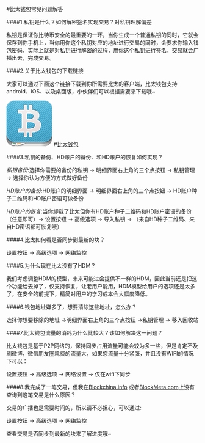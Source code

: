 #比太钱包常见问题解答

####1.私钥是什么？如何解密签名实现交易？对私钥理解偏差

私钥是保证你比特币安全的最重要的一环，当你生成一个普通私钥的同时，它就会保存到你手机上，当你用你这个私钥对应的地址进行交易的同时，会要求你输入钱包密码，实际上就是对私钥进行解密的过程，用你这个私钥进行签名，交易就会广播出去，完成交易。

####2.关于比太钱包的下载链接

大家可以通过下面这个链接下载到你所需要比太的客户端，比太钱包支持android、iOS、以及桌面版，小伙伴们可以根据需要来下载哦~

![bitherwallet](images/bither_120.png)
#[比太钱包](https://bither.net)

####3.私钥的备份、HD账户的备份、和HD账户的恢复如何实现？

*私钥备份*:选择你需要的备份的私钥 -> 明细界面右上角的三个点按钮 -> 私钥管理 -> 选择你认为方便的方式做好备份

*HD账户的备份*:HD账户的明细界面 -> 明细界面右上角的三个点按钮 -> HD账户种子二维码和HD账户密语可做备份

*HD账户的恢复*:当你卸载了比太但你有HD账户种子二维码和HD账户密语的备份（任意即可）-> 设置按钮 -> 高级选项 -> 导入私钥 -> （来自HD种子二维码、来自HD密语都可恢复哦）

####4.比太如何看是否同步到最新的块？

设置按钮 -> 高级选项 -> 网络监控

####5.为什么现在比太没有了HDM？ 

我们考虑调整HDM的模型，未来可能过会提供不一样的HDM，因此当前还是把这个功能给去掉了，仅支持恢复，让老用户能用，HDM模型给用户的选项还是太多了，在安全的前提下，精简对用户的学习成本会大幅度降低。

####6.钱包地址嫌多了，想要清除这些地址，怎么办？

选择你想要移除的地址 ->明细界面右上角的三个点按钮 ->私钥管理 ->   移入回收站

####7.比太钱包流量的消耗为什么比较大？该如何解决这一问题？

比太钱包是基于P2P网络的，保持同步占用流量可能会较为多一些，但是肯定不及刷微博，微信朋友圈耗费的流量大，如果您流量十分紧张，并且没有WIFI的情况下可以：

设置按钮 -> 高级选项 -> 网络设置 -> 仅在wifi下同步

####8.我完成了一笔交易，但我在[Blockchina.info](https://blockchain.info/) 或者[BlockMeta.com](https://BlockMeta.com)上没有查询到这笔交易是什么原因？

交易的广播也是需要时间的，所以请不必担心，可以通过:

设置按钮 -> 高级选项 -> 网络监控 

查看交易是否同步到最新的块来了解进度哦~